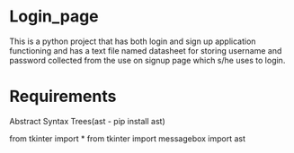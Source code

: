 # Login_page
This is a python project that has both login and sign up application functioning and has a text file named datasheet for storing username and password collected from the use on signup page which s/he uses to login.

# Requirements
Abstract Syntax Trees(ast - pip install ast)

from tkinter import *
from tkinter import messagebox
import ast